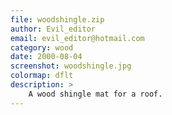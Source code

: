 ```yaml
---
file: woodshingle.zip
author: Evil_editor
email: evil_editor@hotmail.com
category: wood
date: 2000-08-04
screenshot: woodshingle.jpg
colormap: dflt
description: >
    A wood shingle mat for a roof.
---
```

